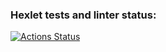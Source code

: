 ### Hexlet tests and linter status:
[![Actions Status](https://github.com/Belkula/java-project-72/actions/workflows/hexlet-check.yml/badge.svg)](https://github.com/Belkula/java-project-72/actions)